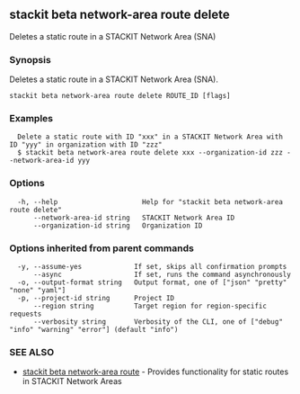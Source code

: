 ## stackit beta network-area route delete

Deletes a static route in a STACKIT Network Area (SNA)

### Synopsis

Deletes a static route in a STACKIT Network Area (SNA).

```
stackit beta network-area route delete ROUTE_ID [flags]
```

### Examples

```
  Delete a static route with ID "xxx" in a STACKIT Network Area with ID "yyy" in organization with ID "zzz"
  $ stackit beta network-area route delete xxx --organization-id zzz --network-area-id yyy
```

### Options

```
  -h, --help                     Help for "stackit beta network-area route delete"
      --network-area-id string   STACKIT Network Area ID
      --organization-id string   Organization ID
```

### Options inherited from parent commands

```
  -y, --assume-yes             If set, skips all confirmation prompts
      --async                  If set, runs the command asynchronously
  -o, --output-format string   Output format, one of ["json" "pretty" "none" "yaml"]
  -p, --project-id string      Project ID
      --region string          Target region for region-specific requests
      --verbosity string       Verbosity of the CLI, one of ["debug" "info" "warning" "error"] (default "info")
```

### SEE ALSO

* [stackit beta network-area route](./stackit_beta_network-area_route.md)	 - Provides functionality for static routes in STACKIT Network Areas

